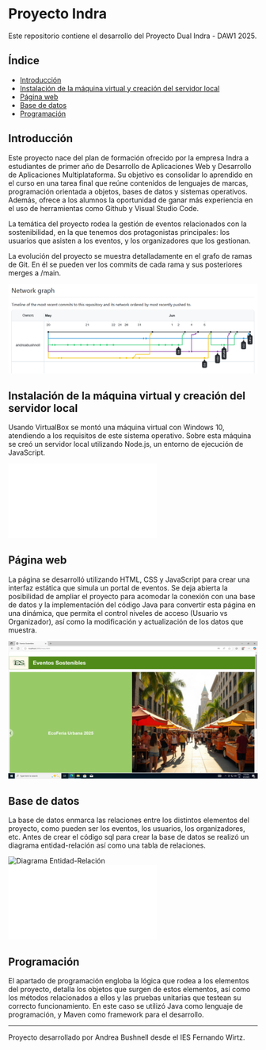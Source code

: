 # Proyecto Indra

Este repositorio contiene el desarrollo del Proyecto Dual Indra - DAW1 2025.  

## Índice
 * [Introducción](#introducci-n)
 * [Instalación de la máquina virtual y creación del servidor local](#instalaci-n-de-la-m-quina-virtual-y-creaci-n-del-servidor-local)
 * [Página web](#p-gina-web)
 * [Base de datos](#base-de-datos)
 * [Programación](#programaci-n) 

## Introducción

Este proyecto nace del plan de formación ofrecido por la empresa Indra a estudiantes de primer año de Desarrollo de Aplicaciones Web y Desarrollo de Aplicaciones Multiplataforma. Su objetivo es consolidar lo aprendido en el curso en una tarea final que reúne contenidos de lenguajes de marcas, programación orientada a objetos, bases de datos y sistemas operativos. Además, ofrece a los alumnos la oportunidad de ganar más experiencia en el uso de herramientas como Github y Visual Studio Code.

La temática del proyecto rodea la gestión de eventos relacionados con la sostenibilidad, en la que tenemos dos protagonistas principales: los usuarios que asisten a los eventos, y los organizadores que los gestionan.

La evolución del proyecto se muestra detalladamente en el grafo de ramas de Git. En él se pueden ver los commits de cada rama y sus posteriores merges a /main.

![Captura del grafo de ramas](doc/grafo_ramas_git.PNG)  

## Instalación de la máquina virtual y creación del servidor local

Usando VirtualBox se montó una máquina virtual con Windows 10, atendiendo a los requisitos de este sistema operativo. Sobre esta máquina se creó un servidor local utilizando Node.js, un entorno de ejecución de JavaScript.

![Documentación de la instalación de la máquina virtual](doc/instalacion_vm_win10.odt)  

## Página web

La página se desarrolló utilizando HTML, CSS y JavaScript para crear una interfaz estática que simula un portal de eventos. Se deja abierta la posibilidad de ampliar el proyecto para acomodar la conexión con una base de datos y la implementación del código Java para convertir esta página en una dinámica, que permita el control niveles de acceso (Usuario vs Organizador), así como la modificación y actualización de los datos que muestra.

![Captura de la página web](doc/portal_eventos_sostenibles.png)  

## Base de datos

La base de datos enmarca las relaciones entre los distintos elementos del proyecto, como pueden ser los eventos, los usuarios, los organizadores, etc. Antes de crear el código sql para crear la base de datos se realizó un diagrama entidad-relación así como una tabla de relaciones.

![Diagrama Entidad-Relación](sql/docs_diseño/diagrama_er.dia)  
![Tabla de relaciones](sql/docs_diseño/tabla_relaciones.odt)  

## Programación

El apartado de programación engloba la lógica que rodea a los elementos del proyecto, detalla los objetos que surgen de estos elementos, así como los métodos relacionados a ellos y las pruebas unitarias que testean su correcto funcionamiento. En este caso se utilizó Java como lenguaje de programación, y Maven como framework para el desarrollo.  

    
---
Proyecto desarrollado por Andrea Bushnell desde el IES Fernando Wirtz.  
